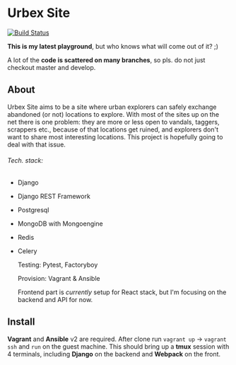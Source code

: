 Urbex Site
======
[![Build Status](https://travis-ci.org/wasinski/urbexsite.svg?branch=develop)](https://travis-ci.org/wasinski/urbexsite)

**This is my latest playground**, but who knows what will come out of it? ;)

A lot of the **code is scattered on many branches**, so pls. do not just checkout master and develop.

About
------

Urbex Site aims to be a site where urban explorers can safely exchange
abandoned (or not) locations to explore.
With most of the sites up on the net there is one problem: they are more or less
open to vandals, taggers, scrappers etc., because of that locations get ruined, and explorers don't want to share most interesting locations. This project is hopefully going to deal with that issue.

###### Tech. stack:
- Django
- Django REST Framework
- Postgresql
- MongoDB with Mongoengine
- Redis
- Celery

  Testing: Pytest, Factoryboy

  Provision: Vagrant & Ansible

  Frontend part is *currently* setup for React stack, but I'm focusing on the backend and API for now.

Install
------
**Vagrant** and **Ansible** v2 are required. After clone run `vagrant up` -> `vagrant ssh`
and `run` on the guest machine. This should bring up a **tmux** session with 4 terminals,
including **Django** on the backend and **Webpack** on the front.

